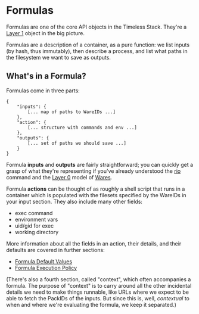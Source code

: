 Formulas
========

Formulas are one of the core API objects in the Timeless Stack.
They're a [Layer 1](../design/API#layer-1) object in the big picture.

Formulas are a description of a container, as a pure function:
we list inputs (by hash, thus immutably), then describe a process,
and list what paths in the filesystem we want to save as outputs.


What's in a Formula?
--------------------

Formulas come in three parts:

```
{
	"inputs": {
		[... map of paths to WareIDs ...]
	},
	"action": {
		[... structure with commands and env ...]
	},
	"outputs": {
		[... set of paths we should save ...]
	}
}
```

Formula **inputs** and **outputs** are fairly straightforward; you can quickly get
a grasp of what they're representing if you've already understood the
[rio](../cli/rio) command and the [Layer 0](../design/API#layer-0) model
of [Wares](../glossary#Ware).

Formula **actions** can be thought of as roughly a shell script that runs in a
container which is populated with the filesets specified by the WareIDs in your
input section.  They also include many other fields:

- exec command
- environment vars
- uid/gid for exec
- working directory

More information about all the fields in an action, their details, and their
defaults are covered in further sections:

- [Formula Default Values](./defaults)
- [Formula Execution Policy](./policy)

(There's also a fourth section, called "context", which often accompanies
a formula.  The purpose of "context" is to carry around all the other incidental
details we need to make things runnable, like URLs where we expect to be able
to fetch the PackIDs of the inputs.  But since this is, well, *contextual* to
when and where we're evaluating the formula, we keep it separated.)
